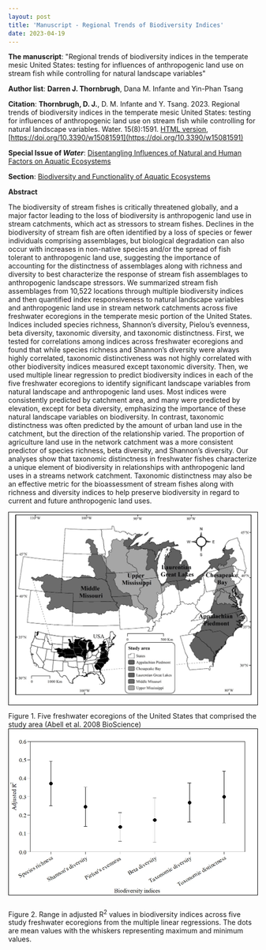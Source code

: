 ```yaml
---
layout: post
title: 'Manuscript - Regional Trends of Biodiversity Indices'
date: 2023-04-19
---
```


__The manuscript__: "Regional trends of biodiversity indices in the temperate mesic United States: testing for influences of anthropogenic land use on stream fish while controlling for natural landscape variables"


__Author list__: **Darren J. Thornbrugh**, Dana M. Infante and Yin-Phan Tsang


__Citation__: **Thornbrugh, D. J.**, D. M. Infante and Y. Tsang. 2023. Regional trends of biodiversity indices in the temperate mesic United States: testing for influences of anthropogenic land use on stream fish while controlling for natural landscape variables. Water. 15(8):1591. [HTML version](https://www.mdpi.com/2073-4441/15/8/1591/htm), [https://doi.org/10.3390/w15081591](https://doi.org/10.3390/w15081591)

__Special Issue of *Water*__: [Disentangling Influences of Natural and Human Factors on Aquatic Ecosystems](https://www.mdpi.com/journal/water/special_issues/aquatic_systems)

__Section__: [Biodiversity and Functionality of Aquatic Ecosystems](https://www.mdpi.com/journal/water/sections/Biodiversity_Ecosystem_Functioning)

__Abstract__

The biodiversity of stream fishes is critically threatened globally, and a major factor leading to the loss of biodiversity is anthropogenic land use in stream catchments, which act as stressors to stream fishes. Declines in the biodiversity of stream fish are often identified by a loss of species or fewer individuals comprising assemblages, but biological degradation can also occur with increases in non-native species and/or the spread of fish tolerant to anthropogenic land use, suggesting the importance of accounting for the distinctness of assemblages along with richness and diversity to best characterize the response of stream fish assemblages to anthropogenic landscape stressors. We summarized stream fish assemblages from 10,522 locations through multiple biodiversity indices and then quantified index responsiveness to natural landscape variables and anthropogenic land use in stream network catchments across five freshwater ecoregions in the temperate mesic portion of the United States. Indices included species richness, Shannon’s diversity, Pielou’s evenness, beta diversity, taxonomic diversity, and taxonomic distinctness. First, we tested for correlations among indices across freshwater ecoregions and found that while species richness and Shannon’s diversity were always highly correlated, taxonomic distinctiveness was not highly correlated with other biodiversity indices measured except taxonomic diversity. Then, we used multiple linear regression to predict biodiversity indices in each of the five freshwater ecoregions to identify significant landscape variables from natural landscape and anthropogenic land uses. Most indices were consistently predicted by catchment area, and many were predicted by elevation, except for beta diversity, emphasizing the importance of these natural landscape variables on biodiversity. In contrast, taxonomic distinctness was often predicted by the amount of urban land use in the catchment, but the direction of the relationship varied. The proportion of agriculture land use in the network catchment was a more consistent predictor of species richness, beta diversity, and Shannon’s diversity. Our analyses show that taxonomic distinctness in freshwater fishes characterize a unique element of biodiversity in relationships with anthropogenic land uses in a streams network catchment. Taxonomic distinctness may also be an effective metric for the bioassessment of stream fishes along with richness and diversity indices to help preserve biodiversity in regard to current and future anthropogenic land uses.

<img class="pure-img" src="/images/figure1.jpg" width="" height="" style="margin-bottom:10px; border:1px solid #000000;">
Figure 1. Five freshwater ecoregions of the United States that comprised the study area (Abell et al. 2008 BioScience)


<img class="pure-img" src="/images/figure2.jpg" width="" height="" style="margin-bottom:10px; border:1px solid #000000;">

Figure 2. Range in adjusted R<sup>2</sup> values in biodiversity indices across five study freshwater ecoregions from the multiple linear regressions. The dots are mean values with the whiskers representing maximum and minimum values.
